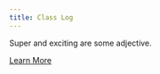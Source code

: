 ```yaml
---
title: Class Log
---
```

Super and exciting are some adjective.

<a href='/docs/clog/'>Learn More</a>
